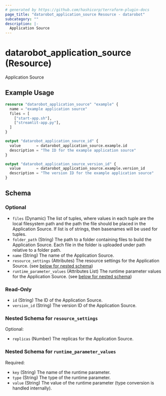 ```yaml
---
# generated by https://github.com/hashicorp/terraform-plugin-docs
page_title: "datarobot_application_source Resource - datarobot"
subcategory: ""
description: |-
  Application Source
---
```


# datarobot_application_source (Resource)

Application Source

## Example Usage

```terraform
resource "datarobot_application_source" "example" {
  name = "example application source"
  files = [
    ["start-app.sh"],
    ["streamlit-app.py"],
  ]
}

output "datarobot_application_source_id" {
  value       = datarobot_application_source.example.id
  description = "The ID for the example application source"
}

output "datarobot_application_source_version_id" {
  value       = datarobot_application_source.example.version_id
  description = "The version ID for the example application source"
}
```

<!-- schema generated by tfplugindocs -->
## Schema

### Optional

- `files` (Dynamic) The list of tuples, where values in each tuple are the local filesystem path and the path the file should be placed in the Application Source. If list is of strings, then basenames will be used for tuples.
- `folder_path` (String) The path to a folder containing files to build the Application Source. Each file in the folder is uploaded under path relative to a folder path.
- `name` (String) The name of the Application Source.
- `resource_settings` (Attributes) The resource settings for the Application Source. (see [below for nested schema](#nestedatt--resource_settings))
- `runtime_parameter_values` (Attributes List) The runtime parameter values for the Application Source. (see [below for nested schema](#nestedatt--runtime_parameter_values))

### Read-Only

- `id` (String) The ID of the Application Source.
- `version_id` (String) The version ID of the Application Source.

<a id="nestedatt--resource_settings"></a>
### Nested Schema for `resource_settings`

Optional:

- `replicas` (Number) The replicas for the Application Source.


<a id="nestedatt--runtime_parameter_values"></a>
### Nested Schema for `runtime_parameter_values`

Required:

- `key` (String) The name of the runtime parameter.
- `type` (String) The type of the runtime parameter.
- `value` (String) The value of the runtime parameter (type conversion is handled internally).
